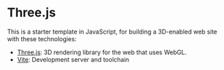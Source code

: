 # Three.js

This is a starter template in JavaScript, for building a 3D-enabled web site with these technologies:

- [Three.js](https://threejs.org/): 3D rendering library for the web that uses WebGL.
- [Vite](https://vitejs.dev/): Development server and toolchain